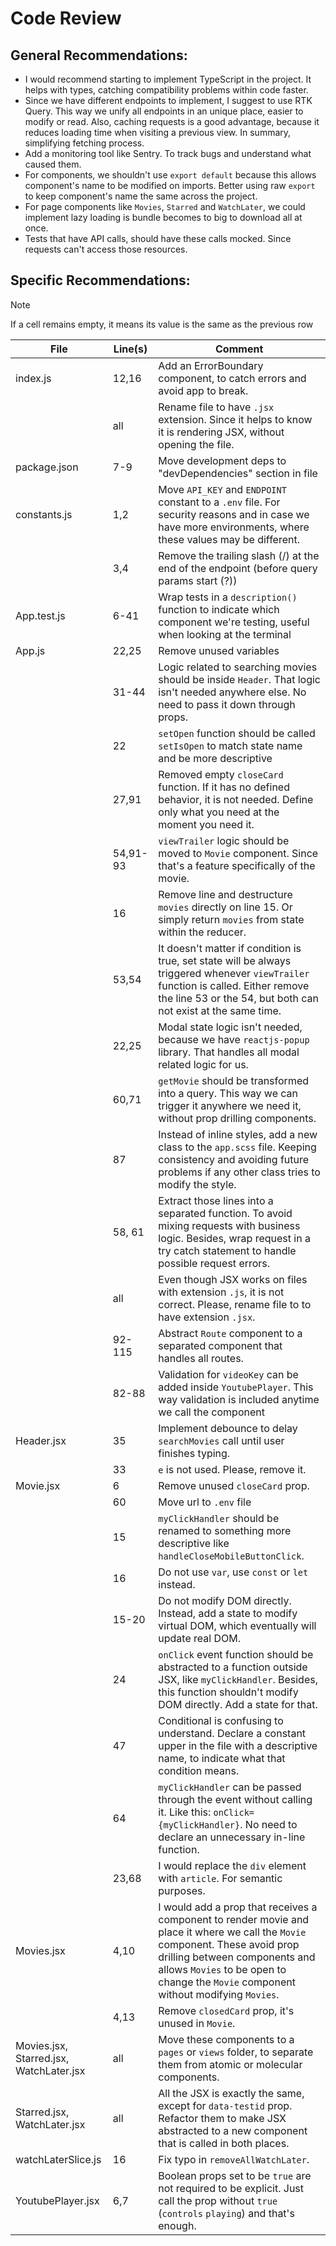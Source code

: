 # Code Review

## General Recommendations:

- I would recommend starting to implement TypeScript in the project. It helps with types, catching compatibility problems within code faster.
- Since we have different endpoints to implement, I suggest to use RTK Query. This way we unify all endpoints in an unique place, easier to modify or read. Also, caching requests is a good advantage, because it reduces loading time when visiting a previous view. In summary, simplifying fetching process.
- Add a monitoring tool like Sentry. To track bugs and understand what caused them.
- For components, we shouldn't use `export default` because this allows component's name to be modified on imports. Better using raw `export` to keep component's name the same across the project.
- For page components like `Movies`, `Starred` and `WatchLater`, we could implement lazy loading is bundle becomes to big to download all at once.
- Tests that have API calls, should have these calls mocked. Since requests can't access those resources.

## Specific Recommendations:

> [!NOTE]
> If a cell remains empty, it means its value is the same as the previous row

| File                                    | Line(s)  | Comment                                                                                                                                                                                                                                                |
| --------------------------------------- | -------- | ------------------------------------------------------------------------------------------------------------------------------------------------------------------------------------------------------------------------------------------------------ |
| index.js                                | 12,16    | Add an ErrorBoundary component, to catch errors and avoid app to break.                                                                                                                                                                                |
|                                         | all      | Rename file to have `.jsx` extension. Since it helps to know it is rendering JSX, without opening the file.                                                                                                                                            |
| package.json                            | 7-9      | Move development deps to "devDependencies" section in file                                                                                                                                                                                             |
| constants.js                            | 1,2      | Move `API_KEY` and `ENDPOINT` constant to a `.env` file. For security reasons and in case we have more environments, where these values may be different.                                                                                              |
|                                         | 3,4      | Remove the trailing slash (/) at the end of the endpoint (before query params start (?))                                                                                                                                                               |
| App.test.js                             | 6-41     | Wrap tests in a `description()` function to indicate which component we're testing, useful when looking at the terminal                                                                                                                                |
| App.js                                  | 22,25    | Remove unused variables                                                                                                                                                                                                                                |
|                                         | 31-44    | Logic related to searching movies should be inside `Header`. That logic isn't needed anywhere else. No need to pass it down through props.                                                                                                             |
|                                         | 22       | `setOpen` function should be called `setIsOpen` to match state name and be more descriptive                                                                                                                                                            |
|                                         | 27,91    | Removed empty `closeCard` function. If it has no defined behavior, it is not needed. Define only what you need at the moment you need it.                                                                                                              |
|                                         | 54,91-93 | `viewTrailer` logic should be moved to `Movie` component. Since that's a feature specifically of the movie.                                                                                                                                            |
|                                         | 16       | Remove line and destructure `movies` directly on line 15. Or simply return `movies` from state within the reducer.                                                                                                                                     |
|                                         | 53,54    | It doesn't matter if condition is true, set state will be always triggered whenever `viewTrailer` function is called. Either remove the line 53 or the 54, but both can not exist at the same time.                                                    |
|                                         | 22,25    | Modal state logic isn't needed, because we have `reactjs-popup` library. That handles all modal related logic for us.                                                                                                                                  |
|                                         | 60,71    | `getMovie` should be transformed into a query. This way we can trigger it anywhere we need it, without prop drilling components.                                                                                                                       |
|                                         | 87       | Instead of inline styles, add a new class to the `app.scss` file. Keeping consistency and avoiding future problems if any other class tries to modify the style.                                                                                       |
|                                         | 58, 61   | Extract those lines into a separated function. To avoid mixing requests with business logic. Besides, wrap request in a try catch statement to handle possible request errors.                                                                         |
|                                         | all      | Even though JSX works on files with extension `.js`, it is not correct. Please, rename file to to have extension `.jsx`.                                                                                                                               |
|                                         | 92-115   | Abstract `Route` component to a separated component that handles all routes.                                                                                                                                                                           |
|                                         | 82-88    | Validation for `videoKey` can be added inside `YoutubePlayer`. This way validation is included anytime we call the component                                                                                                                           |
| Header.jsx                              | 35       | Implement debounce to delay `searchMovies` call until user finishes typing.                                                                                                                                                                            |
|                                         | 33       | `e` is not used. Please, remove it.                                                                                                                                                                                                                    |
| Movie.jsx                               | 6        | Remove unused `closeCard` prop.                                                                                                                                                                                                                        |
|                                         | 60       | Move url to `.env` file                                                                                                                                                                                                                                |
|                                         | 15       | `myClickHandler` should be renamed to something more descriptive like `handleCloseMobileButtonClick`.                                                                                                                                                  |
|                                         | 16       | Do not use `var`, use `const` or `let` instead.                                                                                                                                                                                                        |
|                                         | 15-20    | Do not modify DOM directly. Instead, add a state to modify virtual DOM, which eventually will update real DOM.                                                                                                                                         |
|                                         | 24       | `onClick` event function should be abstracted to a function outside JSX, like `myClickHandler`. Besides, this function shouldn't modify DOM directly. Add a state for that.                                                                            |
|                                         | 47       | Conditional is confusing to understand. Declare a constant upper in the file with a descriptive name, to indicate what that condition means.                                                                                                           |
|                                         | 64       | `myClickHandler` can be passed through the event without calling it. Like this: `onClick={myClickHandler}`. No need to declare an unnecessary in-line function.                                                                                        |
|                                         | 23,68    | I would replace the `div` element with `article`. For semantic purposes.                                                                                                                                                                               |
| Movies.jsx                              | 4,10     | I would add a prop that receives a component to render movie and place it where we call the `Movie` component. These avoid prop drilling between components and allows `Movies` to be open to change the `Movie` component without modifying `Movies`. |
|                                         | 4,13     | Remove `closedCard` prop, it's unused in `Movie`.                                                                                                                                                                                                      |
| Movies.jsx, Starred.jsx, WatchLater.jsx | all      | Move these components to a `pages` or `views` folder, to separate them from atomic or molecular components.                                                                                                                                            |
| Starred.jsx, WatchLater.jsx             | all      | All the JSX is exactly the same, except for `data-testid` prop. Refactor them to make JSX abstracted to a new component that is called in both places.                                                                                                 |
| watchLaterSlice.js                      | 16       | Fix typo in `removeAllWatchLater`.                                                                                                                                                                                                                     |
| YoutubePlayer.jsx                       | 6,7      | Boolean props set to be `true` are not required to be explicit. Just call the prop without `true` (`controls` `playing`) and that's enough.                                                                                                            |
